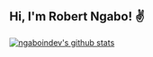 <h2> Hi, I'm Robert Ngabo! ✌</h2>


[![ngaboindev's github stats](https://github-readme-stats.vercel.app/api?username=ngaboindev&theme=blueberry&show_icons=true)](https://github.com/anuraghazra/github-readme-stats)

